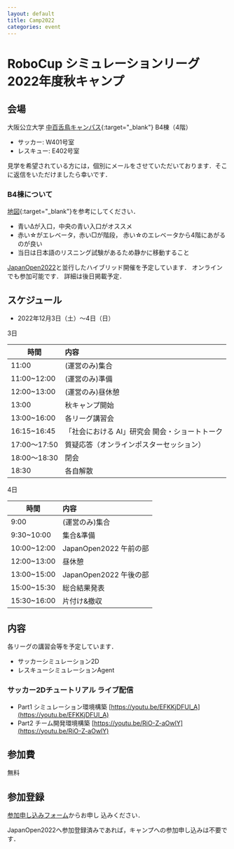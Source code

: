 ```yaml
---
layout: default
title: Camp2022
categories: event
---
```


# RoboCup シミュレーションリーグ 2022年度秋キャンプ


## 会場

大阪公立大学 [中百舌鳥キャンパス](https://www.osakafu-u.ac.jp/info/campus/nakamozu/){:target="_blank"} B4棟（4階）
- サッカー: W401号室
- レスキュー: E402号室

見学を希望されている方には，個別にメールをさせていただいております．そこに返信をいただけましたら幸いです．

### B4棟について

[地図](https://github.com/rcsimjp/rcsimjp.github.io/blob/master/events/2022/B4%E6%A3%9F%E9%80%B2%E5%85%A5%E7%B5%8C%E8%B7%AF.png){:target="_blank"}を参考にしてください．

- 青いΔが入口，中央の青い入口がオススメ
- 赤い☆がエレベータ，赤い□が階段， 赤い☆のエレベータから4階にあがるのが良い
- 当日は日本語のリスニング試験があるため静かに移動すること

[JapanOpen2022](japanopen)と並行したハイブリッド開催を予定しています．
オンラインでも参加可能です．
詳細は後日掲載予定．

## スケジュール

- 2022年12月3日（土）〜4日（日）

3日

| 時間         | 内容                                     |
| ------------ |:---------------------------------------- |
| 11:00        | (運営のみ)集合                            |
| 11:00~12:00  | (運営のみ)準備                            |
| 12:00~13:00  | (運営のみ)昼休憩                          |
| 13:00        | 秋キャンプ開始                           |
| 13:00~16:00  | 各リーグ講習会                           |
| 16:15~16:45  | 「社会における AI」研究会 開会・ショートトーク               |
| 17:00〜17:50 | 質疑応答（オンラインポスターセッション） |
| 18:00〜18:30 | 閉会                                     |
| 18:30        | 各自解散                                 |

4日

| 時間        | 内容                   |
| ----------- |:---------------------- |
| 9:00        | (運営のみ)集合         |
| 9:30~10:00  | 集合&準備              |
| 10:00~12:00 | JapanOpen2022 午前の部 |
| 12:00~13:00 | 昼休憩                 |
| 13:00~15:00 | JapanOpen2022 午後の部 |
| 15:00~15:30 | 総合結果発表           |
| 15:30~16:00 | 片付け&撤収            |

## 内容

各リーグの講習会等を予定しています．

- サッカーシミュレーション2D
- レスキューシミュレーションAgent


### サッカー2Dチュートリアル ライブ配信

- Part1 シミュレーション環境構築 [https://youtu.be/EFKKjDFUI_A](https://youtu.be/EFKKjDFUI_A)
- Part2 チーム開発環境構築 [https://youtu.be/RiO-Z-aOwlY](https://youtu.be/RiO-Z-aOwlY)

## 参加費

無料

## 参加登録

[参加申し込みフォーム](https://forms.gle/jmUXtJ7YU3NRM3rj6)からお申し
込みください．

JapanOpen2022へ参加登録済みであれば，キャンプへの参加申し込みは不要です．

